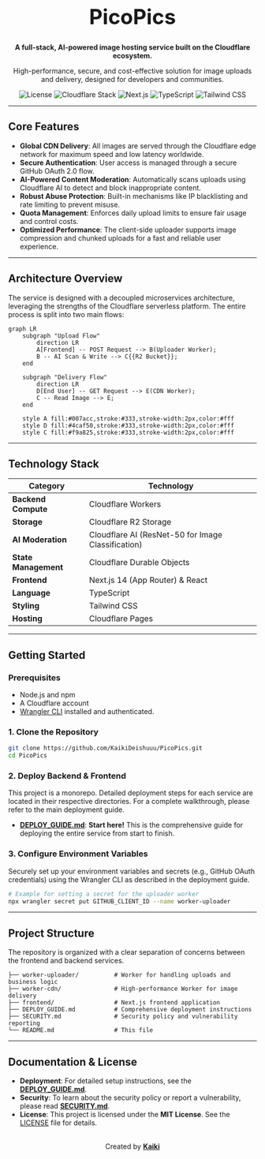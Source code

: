 <div align="center">
  <h1 style="font-size: 3em; font-weight: bold;">PicoPics</h1>
  <p>
    <strong>A full-stack, AI-powered image hosting service built on the Cloudflare ecosystem.</strong>
  </p>
  <p>
    High-performance, secure, and cost-effective solution for image uploads and delivery, designed for developers and communities.
  </p>
</div>

<p align="center">
  <img src="https://img.shields.io/badge/license-MIT-blue.svg" alt="License">
  <img src="https://img.shields.io/badge/Cloudflare-Workers%20%26%20R2-F38020?logo=cloudflare" alt="Cloudflare Stack">
  <img src="https://img.shields.io/badge/Next.js-14-black?logo=next.js" alt="Next.js">
  <img src="https://img.shields.io/badge/TypeScript-blue?logo=typescript" alt="TypeScript">
  <img src="https://img.shields.io/badge/Tailwind%20CSS-blueviolet?logo=tailwind-css" alt="Tailwind CSS">
</p>

---

## Core Features

-   **Global CDN Delivery**: All images are served through the Cloudflare edge network for maximum speed and low latency worldwide.
-   **Secure Authentication**: User access is managed through a secure GitHub OAuth 2.0 flow.
-   **AI-Powered Content Moderation**: Automatically scans uploads using Cloudflare AI to detect and block inappropriate content.
-   **Robust Abuse Protection**: Built-in mechanisms like IP blacklisting and rate limiting to prevent misuse.
-   **Quota Management**: Enforces daily upload limits to ensure fair usage and control costs.
-   **Optimized Performance**: The client-side uploader supports image compression and chunked uploads for a fast and reliable user experience.

---

## Architecture Overview

The service is designed with a decoupled microservices architecture, leveraging the strengths of the Cloudflare serverless platform. The entire process is split into two main flows:

```mermaid
graph LR
    subgraph "Upload Flow"
        direction LR
        A[Frontend] -- POST Request --> B(Uploader Worker);
        B -- AI Scan & Write --> C{{R2 Bucket}};
    end

    subgraph "Delivery Flow"
        direction LR
        D[End User] -- GET Request --> E(CDN Worker);
        C -- Read Image --> E;
    end

    style A fill:#007acc,stroke:#333,stroke-width:2px,color:#fff
    style D fill:#4caf50,stroke:#333,stroke-width:2px,color:#fff
    style C fill:#f9a825,stroke:#333,stroke-width:2px,color:#fff
```

---

## Technology Stack

| Category           | Technology                                        |
| ------------------ | ------------------------------------------------- |
| **Backend Compute**  | Cloudflare Workers                                |
| **Storage**        | Cloudflare R2 Storage                             |
| **AI Moderation**  | Cloudflare AI (ResNet-50 for Image Classification)|
| **State Management**| Cloudflare Durable Objects                        |
| **Frontend**       | Next.js 14 (App Router) & React                   |
| **Language**       | TypeScript                                        |
| **Styling**        | Tailwind CSS                                      |
| **Hosting**        | Cloudflare Pages                                  |

---

## Getting Started

### Prerequisites

-   Node.js and npm
-   A Cloudflare account
-   [Wrangler CLI](https://developers.cloudflare.com/workers/wrangler/install-and-update/) installed and authenticated.

### 1. Clone the Repository

```bash
git clone https://github.com/KaikiDeishuuu/PicoPics.git
cd PicoPics
```

### 2. Deploy Backend & Frontend

This project is a monorepo. Detailed deployment steps for each service are located in their respective directories. For a complete walkthrough, please refer to the main deployment guide.

-   **[DEPLOY_GUIDE.md](./DEPLOY_GUIDE.md)**: **Start here!** This is the comprehensive guide for deploying the entire service from start to finish.

### 3. Configure Environment Variables

Securely set up your environment variables and secrets (e.g., GitHub OAuth credentials) using the Wrangler CLI as described in the deployment guide.

```bash
# Example for setting a secret for the uploader worker
npx wrangler secret put GITHUB_CLIENT_ID --name worker-uploader
```

---

## Project Structure

The repository is organized with a clear separation of concerns between the frontend and backend services.

```PicoPics/
├── worker-uploader/          # Worker for handling uploads and business logic
├── worker-cdn/               # High-performance Worker for image delivery
├── frontend/                 # Next.js frontend application
├── DEPLOY_GUIDE.md           # Comprehensive deployment instructions
├── SECURITY.md               # Security policy and vulnerability reporting
└── README.md                 # This file
```

---

## Documentation & License

-   **Deployment**: For detailed setup instructions, see the **[DEPLOY_GUIDE.md](./DEPLOY_GUIDE.md)**.
-   **Security**: To learn about the security policy or report a vulnerability, please read **[SECURITY.md](./SECURITY.md)**.
-   **License**: This project is licensed under the **MIT License**. See the [LICENSE](LICENSE) file for details.

<br>

<div align="center">
  Created by <a href="https://github.com/KaikiDeishuuu"><strong>Kaiki</strong></a>
</div>
